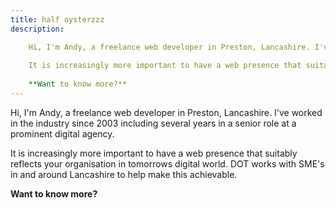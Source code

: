 ```yaml
---
title: half oysterzzz
description:

    Hi, I'm Andy, a freelance web developer in Preston, Lancashire. I've worked in the industry since 2003 including several years in a senior role at a prominent digital agency.
    
    It is increasingly more important to have a web presence that suitably reflects your organisation in tomorrows digital world. DOT works with SME's in and around Lancashire to help make this achievable.
    
    **Want to know more?**
---
```


Hi, I'm Andy, a freelance web developer in Preston, Lancashire. I've worked in the industry since 2003 including several years in a senior role at a prominent digital agency.
    
It is increasingly more important to have a web presence that suitably reflects your organisation in tomorrows digital world. DOT works with SME's in and around Lancashire to help make this achievable.
    
**Want to know more?**